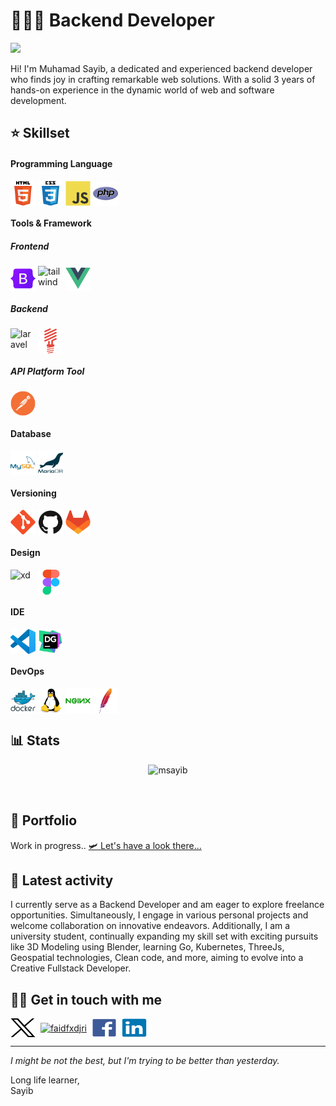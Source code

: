 
# 👨🏻‍💻 Backend Developer
![](https://komarev.com/ghpvc/?username=msayib)

Hi! I'm Muhamad Sayib, a dedicated and experienced backend developer who finds joy in crafting remarkable web solutions. With a solid 3 years of hands-on experience in the dynamic world of web and software development.

## ⭐️ Skillset

#### Programming Language

<div style="display: flex; flex-direction: row;">
    <img src="https://raw.githubusercontent.com/devicons/devicon/master/icons/html5/html5-original-wordmark.svg" alt="html5" width="40" height="40"/>&nbsp; 
    <img src="https://raw.githubusercontent.com/devicons/devicon/master/icons/css3/css3-original-wordmark.svg" alt="css3" width="40" height="40"/>&nbsp; 
    <img src="https://raw.githubusercontent.com/devicons/devicon/master/icons/javascript/javascript-original.svg" alt="javascript" width="40" height="40"/>&nbsp; 
    <img src="https://raw.githubusercontent.com/devicons/devicon/master/icons/php/php-original.svg" alt="php" width="40" height="40"/>&nbsp;
</div>

#### Tools & Framework
##### Frontend
<div style="display: flex; flex-direction: row;">
    <img src="https://raw.githubusercontent.com/devicons/devicon/master/icons/bootstrap/bootstrap-original.svg" alt="bootstrap" width="40" height="40"/>&nbsp; 
    <img src="https://www.vectorlogo.zone/logos/tailwindcss/tailwindcss-icon.svg" alt="tailwind" width="40" height="40"/>&nbsp; 
    <img src="https://raw.githubusercontent.com/devicons/devicon/master/icons/vuejs/vuejs-original.svg" alt="react" width="40" height="40"/>&nbsp; 
    <!-- <img src="https://raw.githubusercontent.com/devicons/devicon/master/icons/react/react-original-wordmark.svg" alt="react" width="40" height="40"/>&nbsp;  -->
    <!-- <img src="https://upload.wikimedia.org/wikipedia/commons/thumb/1/1b/Svelte_Logo.svg/199px-Svelte_Logo.svg.png" alt="react" width="40" height="40"/>&nbsp;  -->
    <!-- <img src="https://raw.githubusercontent.com/devicons/devicon/master/icons/wordpress/wordpress-plain.svg" alt="react" width="40" height="40"/>&nbsp;  -->
    <!-- <img src="https://raw.githubusercontent.com/devicons/devicon/master/icons/threejs/threejs-original.svg" alt="react" width="40" height="40"/>&nbsp;  -->
</div>

##### Backend
<div style="display: flex; flex-direction: row;">
    <img src="https://upload.wikimedia.org/wikipedia/commons/thumb/9/9a/Laravel.svg/1969px-Laravel.svg.png" alt="laravel" width="40" height="40"/>&nbsp; 
    <img src="https://raw.githubusercontent.com/devicons/devicon/master/icons/lumen/lumen-original.svg" alt="nodejs" width="40" height="40"/>&nbsp; 
    <!-- <img src="https://raw.githubusercontent.com/devicons/devicon/master/icons/express/express-original-wordmark.svg" alt="express" width="40" height="40"/>&nbsp; -->
    <!-- <img src="https://raw.githubusercontent.com/devicons/devicon/master/icons/go/go-original-wordmark.svg" alt="react" width="40" height="40"/>&nbsp;  -->
</div>

##### API Platform Tool
<div style="display: flex; flex-direction: row;">
    <img src="https://raw.githubusercontent.com/devicons/devicon/master/icons/postman/postman-original.svg" alt="xd" width="40" height="40"/>&nbsp;
</div>

#### Database

<div style="display: flex; flex-direction: row;">
    <img src="https://raw.githubusercontent.com/devicons/devicon/master/icons/mysql/mysql-original-wordmark.svg" alt="mysql" width="40" height="40"/>&nbsp; 
    <img src="https://raw.githubusercontent.com/devicons/devicon/master/icons/mariadb/mariadb-original-wordmark.svg" alt="firebase" width="40" height="40"/>&nbsp; 
    <!-- <img src="https://raw.githubusercontent.com/devicons/devicon/master/icons/postgresql/postgresql-original-wordmark.svg" alt="postgresql" width="40" height="40"/>&nbsp;  -->
    <!-- <img src="https://raw.githubusercontent.com/devicons/devicon/master/icons/redis/redis-original.svg" alt="firebase" width="40" height="40"/>&nbsp;  -->
    <!-- <img src="https://www.vectorlogo.zone/logos/firebase/firebase-icon.svg" alt="firebase" width="40" height="40"/>&nbsp;  -->
</div>

#### Versioning

<div style="display: flex; flex-direction: row;">
    <img src="https://raw.githubusercontent.com/devicons/devicon/master/icons/git/git-original.svg" alt="git" width="40" height="40"/>&nbsp; 
    <img src="https://raw.githubusercontent.com/devicons/devicon/master/icons/github/github-original.svg" alt="git" width="40" height="40"/>&nbsp; 
    <img src="https://raw.githubusercontent.com/devicons/devicon/master/icons/gitlab/gitlab-original.svg" alt="git" width="40" height="40"/>&nbsp; 
    <!-- <img src="https://raw.githubusercontent.com/devicons/devicon/master/icons/githubactions/githubactions-original.svg" alt="git" width="40" height="40"/>&nbsp;  -->
</div>

#### Design

<div style="display: flex; flex-direction: row;">
    <img src="https://cdn-images-1.medium.com/max/1200/1*A6kkoOVJVpXPWewg8axc5w.png" alt="xd" width="40" height="40"/>&nbsp;
    <img src="https://raw.githubusercontent.com/devicons/devicon/master/icons/figma/figma-original.svg" alt="xd" width="40" height="40"/>&nbsp;
    <!-- <img src="https://raw.githubusercontent.com/devicons/devicon/master/icons/blender/blender-original.svg" alt="xd" width="40" height="40"/>&nbsp; -->
</div>

#### IDE

<div style="display: flex; flex-direction: row;">
    <!-- <img src="https://raw.githubusercontent.com/devicons/devicon/master/icons/goland/goland-original.svg" alt="xd" width="40" height="40"/>&nbsp; -->
    <img src="https://raw.githubusercontent.com/devicons/devicon/master/icons/vscode/vscode-original.svg" alt="xd" width="40" height="40"/>&nbsp;
    <img src="https://raw.githubusercontent.com/devicons/devicon/master/icons/datagrip/datagrip-original.svg" alt="xd" width="40" height="40"/>&nbsp;
    <!-- <img src="https://raw.githubusercontent.com/devicons/devicon/master/icons/phpstorm/phpstorm-original.svg" alt="xd" width="40" height="40"/>&nbsp; -->
</div>

#### DevOps

<div style="display: flex; flex-direction: row;">
    <img src="https://raw.githubusercontent.com/devicons/devicon/master/icons/docker/docker-original-wordmark.svg" alt="docker" width="40" height="40"/>&nbsp; 
    <img src="https://raw.githubusercontent.com/devicons/devicon/master/icons/linux/linux-original.svg" alt="linux" width="40" height="40"/>&nbsp; 
    <img src="https://raw.githubusercontent.com/devicons/devicon/master/icons/nginx/nginx-original.svg" alt="nginx" width="40" height="40"/>&nbsp; 
    <img src="https://raw.githubusercontent.com/devicons/devicon/master/icons/apache/apache-original.svg" alt="nginx" width="40" height="40"/>&nbsp; 
    <!-- <img src="https://raw.githubusercontent.com/devicons/devicon/master/icons/kubernetes/kubernetes-original-wordmark.svg" alt="nginx" width="40" height="40"/>&nbsp;  -->
    <!-- <img src="https://raw.githubusercontent.com/devicons/devicon/master/icons/jenkins/jenkins-original.svg" alt="nginx" width="40" height="40"/>&nbsp;  -->
</div>

## 📊 Stats

<p align="center"> <img src="https://github-readme-stats-qrrk-6k0yez36b.vercel.app/api?username=msayib&show_icons=true&layout=compact&cache_seconds=21600" alt="msayib" /></p>&nbsp;

## 🚀  Portfolio

Work in progress..
[🛩️ Let's have a look there...](https://msayib.github.io/)
## 📣 Latest activity

I currently serve as a Backend Developer and am eager to explore freelance opportunities. Simultaneously, I engage in various personal projects and welcome collaboration on innovative endeavors. Additionally, I am a university student, continually expanding my skill set with exciting pursuits like 3D Modeling using Blender, learning Go, Kubernetes, ThreeJs, Geospatial technologies, Clean code, and more, aiming to evolve into a Creative Fullstack Developer.

## 👋🏻 Get in touch with me

<p align="left">
<a href="https://twitter.com/itsjustoji" target="blank"><img align="center" src="https://raw.githubusercontent.com/devicons/devicon/master/icons/twitter/twitter-original.svg" alt="faidfadjri" height="30" width="40" /></a>&nbsp;
<a href="https://instagram.com/ibb.ac" target="blank"><img align="center" src="https://raw.githubusercontent.com/rahuldkjain/github-profile-readme-generator/master/src/images/icons/Social/instagram.svg" alt="faidfxdjri" height="30" width="40" /></a>&nbsp;
<a href="https://www.facebook.com/MSayibR" target="blank"><img align="center" src="https://raw.githubusercontent.com/devicons/devicon/master/icons/facebook/facebook-original.svg" alt="msayibr" height="30" width="40" /></a>&nbsp;
<a href="https://www.linkedin.com/in/msayib" target="blank"><img align="center" src="https://raw.githubusercontent.com/devicons/devicon/master/icons/linkedin/linkedin-original.svg" alt="vaidz.capoeng" height="30" width="40" /></a>&nbsp;
</p>

---
*I might be not the best, but I'm trying to be better than yesterday.*

Long life learner,<br>
Sayib
